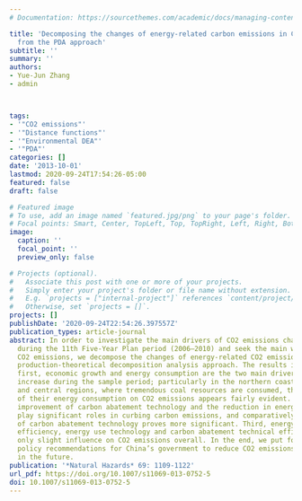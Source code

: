 ```yaml
---
# Documentation: https://sourcethemes.com/academic/docs/managing-content/

title: 'Decomposing the changes of energy-related carbon emissions in China: evidence
  from the PDA approach'
subtitle: ''
summary: ''
authors:
- Yue-Jun Zhang
- admin



tags:
- '"CO2 emissions"'
- '"Distance functions"'
- '"Environmental DEA"'
- '"PDA"'
categories: []
date: '2013-10-01'
lastmod: 2020-09-24T17:54:26-05:00
featured: false
draft: false

# Featured image
# To use, add an image named `featured.jpg/png` to your page's folder.
# Focal points: Smart, Center, TopLeft, Top, TopRight, Left, Right, BottomLeft, Bottom, BottomRight.
image:
  caption: ''
  focal_point: ''
  preview_only: false

# Projects (optional).
#   Associate this post with one or more of your projects.
#   Simply enter your project's folder or file name without extension.
#   E.g. `projects = ["internal-project"]` references `content/project/deep-learning/index.md`.
#   Otherwise, set `projects = []`.
projects: []
publishDate: '2020-09-24T22:54:26.397557Z'
publication_types: article-journal
abstract: In order to investigate the main drivers of CO2 emissions changes in China
  during the 11th Five-Year Plan period (2006–2010) and seek the main ways to reduce
  CO2 emissions, we decompose the changes of energy-related CO2 emissions using the
  production-theoretical decomposition analysis approach. The results indicate that,
  first, economic growth and energy consumption are the two main drivers of CO2 emissions
  increase during the sample period; particularly in the northern coastal, northwest
  and central regions, where tremendous coal resources are consumed, the driving effect
  of their energy consumption on CO2 emissions appears fairly evident. Second, the
  improvement of carbon abatement technology and the reduction in energy intensity
  play significant roles in curbing carbon emissions, and comparatively the effect
  of carbon abatement technology proves more significant. Third, energy use technical
  efficiency, energy use technology and carbon abatement technical efficiency have
  only slight influence on CO2 emissions overall. In the end, we put forward some
  policy recommendations for China’s government to reduce CO2 emissions intensity
  in the future.
publication: '*Natural Hazards* 69: 1109-1122'
url_pdf: https://doi.org/10.1007/s11069-013-0752-5
doi: 10.1007/s11069-013-0752-5
---
```

